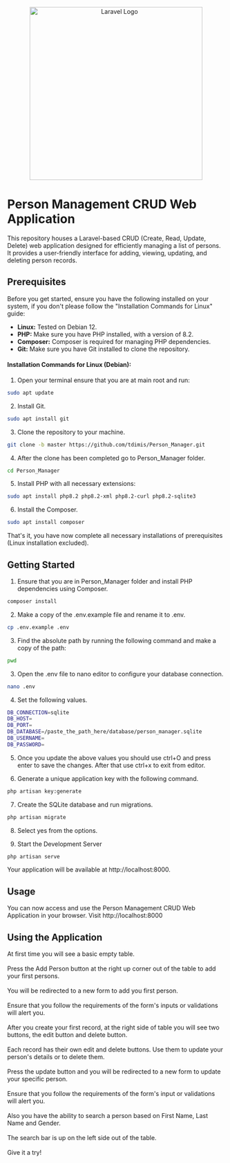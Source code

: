 <p align="center"><a href="https://laravel.com" target="_blank"><img src="https://raw.githubusercontent.com/laravel/art/master/logo-lockup/5%20SVG/2%20CMYK/1%20Full%20Color/laravel-logolockup-cmyk-red.svg" width="400" alt="Laravel Logo"></a></p>

# Person Management CRUD Web Application

This repository houses a Laravel-based CRUD (Create, Read, Update, Delete) web application designed for efficiently managing a list of persons. It provides a user-friendly interface for adding, viewing, updating, and deleting person records.

## Prerequisites

Before you get started, ensure you have the following installed on your system, if you don't please follow the "Installation Commands for Linux" guide:

- **Linux:** Tested on Debian 12.
- **PHP:** Make sure you have PHP installed, with a version of 8.2.
- **Composer:** Composer is required for managing PHP dependencies.
- **Git:** Make sure you have Git installed to clone the repository.
#### Installation Commands for Linux (Debian):
1. Open your terminal ensure that you are at main root and run:
```bash
sudo apt update
```
2. Install Git.
```bash
sudo apt install git
```
3. Clone the repository to your machine.
```bash
git clone -b master https://github.com/tdimis/Person_Manager.git
```
4. After the clone has been completed go to Person_Manager folder.
```bash
cd Person_Manager
```
5. Install PHP with all necessary extensions:
```bash
sudo apt install php8.2 php8.2-xml php8.2-curl php8.2-sqlite3
```
6. Install the Composer.
```bash
sudo apt install composer
```
That's it, you have now complete all necessary installations of prerequisites (Linux installation excluded).

## Getting Started

1. Ensure that you are in Person_Manager folder and install PHP dependencies using Composer.
```bash
composer install
```
2. Make a copy of the .env.example file and rename it to .env.
```bash
cp .env.example .env
```
3. Find the absolute path by running the following command and make a copy of the path:
```bash
pwd
```
3. Open the .env file to nano editor to configure your database connection.
```bash
nano .env
```
4. Set the following values.
```bash
DB_CONNECTION=sqlite
DB_HOST=
DB_PORT=
DB_DATABASE=/paste_the_path_here/database/person_manager.sqlite
DB_USERNAME=
DB_PASSWORD=
```
5. Once you update the above values you should use ctrl+O and press enter to save the changes.
   After that use ctrl+x to exit from editor.

6. Generate a unique application key with the following command.
```bash
php artisan key:generate
```
7. Create the SQLite database and run migrations.
```bash
php artisan migrate
```
8. Select yes from the options.

9. Start the Development Server
```bash
php artisan serve
```
Your application will be available at http://localhost:8000.

## Usage
You can now access and use the Person Management CRUD Web Application in your browser. Visit http://localhost:8000

## Using the Application
At first time you will see a basic empty table.<br><br>Press the Add Person button at the right up corner out of the table to add your first persons.<br><br>
You will be redirected to a new form to add you first person. <br><br>Ensure that you follow the requirements of the form's inputs or validations will alert you.<br><br>
After you create your first record, at the right side of table you will see two buttons, the edit button and delete button.<br><br>
Each record has their own edit and delete buttons. Use them to update your person's details or to delete them.<br><br>
Press the update button and you will be redirected to a new form to update your specific person.<br><br> 
Ensure that you follow the requirements of the form's input or validations will alert you.<br><br>
Also you have the ability to search a person based on First Name, Last Name and Gender.<br><br>
The search bar is up on the left side out of the table. <br><br>Give it a try!

   
